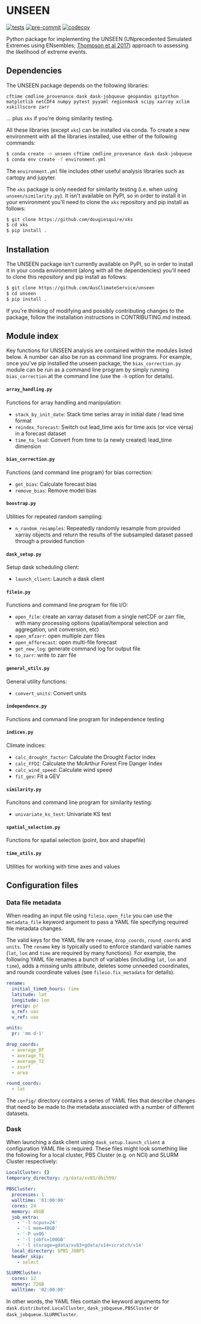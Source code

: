 # UNSEEN

[![tests](https://github.com/AusClimateService/unseen/actions/workflows/tests.yml/badge.svg)](https://github.com/AusClimateService/unseen/actions/workflows/tests.yml)
[![pre-commit](https://github.com/AusClimateService/unseen/actions/workflows/pre-commit.yml/badge.svg)](https://github.com/AusClimateService/unseen/actions/workflows/pre-commit.yml)
[![codecov](https://codecov.io/gh/AusClimateService/unseen/branch/master/graph/badge.svg?token=OCNJ29LV5C)](https://codecov.io/gh/AusClimateService/unseen)

Python package for implementing the UNSEEN (UNprecedented Simulated Extremes using ENsembles;
[Thompson et al 2017](https://doi.org/10.1038/s41467-017-00275-3))
approach to assessing the likelihood of extreme events.

## Dependencies

The UNSEEN package depends on the following libraries: 
```
cftime cmdline_provenance dask dask-jobqueue geopandas gitpython matplotlib netCDF4 numpy pytest pyyaml regionmask scipy xarray xclim xskillscore zarr
```
... plus `xks` if you're doing similarity testing.

All these libraries (except `xks`) can be installed via conda.
To create a new environment with all the libraries installed,
use either of the following commands: 

```bash
$ conda create -n unseen cftime cmdline_provenance dask dask-jobqueue ...
$ conda env create -f environment.yml
```

The `environment.yml` file includes other useful analysis libraries
such as cartopy and jupyter.

The `xks` package is only needed for similarity testing
(i.e. when using `unseen/similarity.py`).
It isn't available on PyPI,
so in order to install it in your environment you'll need to clone
the `xks` repository and pip install as follows:

```bash
$ git clone https://github.com/dougiesquire/xks
$ cd xks
$ pip install .
```

## Installation

The UNSEEN package isn't currently available on PyPI,
so in order to install it in your conda environemnt (along with all the dependencies)
you'll need to clone this repository and pip install as follows:

```bash
$ git clone https://github.com/AusClimateService/unseen
$ cd unseen
$ pip install .
```

If you're thinking of modifying and possibly contributing changes to the package,
follow the installation instructions in CONTRIBUTING.md instead.


## Module index

Key functions for UNSEEN analysis are contained within the modules listed below.
A number can also be run as command line programs.
For example, once you've pip installed the unseen package,
the `bias_correction.py` module can be run as a command line program
by simply running `bias_correction` at the command line
(use the `-h` option for details).

#### `array_handling.py`
Functions for array handling and manipulation:
- `stack_by_init_date`: Stack time series array in initial date / lead time format  
- `reindex_forecast`: Switch out lead_time axis for time axis (or vice versa) in a forecast dataset  
- `time_to_lead`: Convert from time to (a newly created) lead_time dimension

#### `bias_correction.py` 
Functions (and command line program) for bias correction:
- `get_bias`: Calculate forecast bias
- `remove_bias`: Remove model bias

#### `boostrap.py`
Utilities for repeated random sampling:
- `n_random_resamples`: Repeatedly randomly resample from provided xarray objects and return the results of the subsampled dataset passed through a provided function

#### `dask_setup.py`
Setup dask scheduling client:
- `launch_client`: Launch a dask client

#### `fileio.py`
Functions and command line program for file I/O:
- `open_file`: create an xarray dataset from a single netCDF or zarr file, with many processing options (spatial/temporal selection and aggregation, unit conversion, etc)
- `open_mfzarr`: open multiple zarr files
- `open_mfforecast`: open multi-file forecast
- `get_new_log`: generate command log for output file
- `to_zarr`: write to zarr file

#### `general_utils.py`
General utility functions:
- `convert_units`: Convert units

#### `independence.py`
Functions and command line program for independence testing

#### `indices.py`
Climate indices:
- `calc_drought_factor`: Calculate the Drought Factor index
- `calc_FFDI`: Calculate the McArthur Forest Fire Danger Index
- `calc_wind_speed`: Calculate wind speed
- `fit_gev`: Fit a GEV

#### `similarity.py` 
Funcitons and command line program for similarity testing:
- `univariate_ks_test`: Univariate KS test

#### `spatial_selection.py`
Functions for spatial selection (point, box and shapefile)

#### `time_utils.py`
Utilities for working with time axes and values


## Configuration files

### Data file metadata

When reading an input file using `fileio.open_file`
you can use the `metadata_file` keyword argument to pass
a YAML file specifying required file metadata changes.

The valid keys for the YAML file are
`rename`, `drop_coords`, `round_coords` and `units`.
The `rename` key is typically used to enforce standard variable names
(`lat`, `lon` and `time` are required by many functions).
For example,
the following YAML file renames a bunch of variables
(including `lat`, `lon` and `time`),
adds a missing units attribute,
deletes some unneeded coordinates,
and rounds coordinate values 
(see `fileio.fix_metadata` for details).

```yaml
rename:
  initial_time0_hours: time
  latitude: lat
  longitude: lon
  precip: pr
  u_ref: uas
  v_ref: vas

units:
  pr: 'mm d-1'

drop_coords:
  - average_DT
  - average_T1
  - average_T2
  - zsurf
  - area

round_coords:
  - lat
```

The `config/` directory contains a series of YAML files
that describe changes that need to be made to the metadata
associated with a number of different datasets.

### Dask

When launching a dask client using `dask_setup.launch_client` a configuration YAML file is required.
These files might look something like
the following for a local cluster, PBS Cluster (e.g. on NCI) and SLURM Cluster respectively:

```yaml
LocalCluster: {}
temporary_directory: /g/data/xv83/dbi599/
```

```yaml
PBSCluster:
  processes: 1
  walltime: '01:00:00'
  cores: 24
  memory: 48GB
  job_extra:
    - '-l ncpus=24'
    - '-l mem=48GB'
    - '-P ux06'
    - '-l jobfs=100GB'
    - '-l storage=gdata/xv83+gdata/v14+scratch/v14'
  local_directory: $PBS_JOBFS
  header_skip:
    - select
```

```yaml    
SLURMCluster:
  cores: 12
  memory: 72GB
  walltime: '02:00:00'
```

In other words, the YAML files contain the keyword arguments for
`dask.distributed.LocalCluster`, `dask_jobqueue.PBSCluster`
or `dask_jobqueue.SLURMCluster`.


